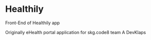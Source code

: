 # Healthily
Front-End of Healthily app

Originally eHealth portal application for skg.code8 team A DevKlaps
